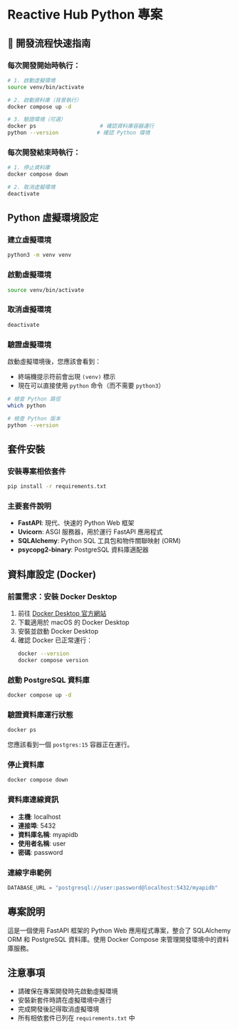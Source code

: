 # Reactive Hub Python 專案

## 🚀 開發流程快速指南

### 每次開發開始時執行：
```bash
# 1. 啟動虛擬環境
source venv/bin/activate

# 2. 啟動資料庫（背景執行）
docker compose up -d

# 3. 驗證環境（可選）
docker ps                    # 確認資料庫容器運行
python --version            # 確認 Python 環境
```

### 每次開發結束時執行：
```bash
# 1. 停止資料庫
docker compose down

# 2. 取消虛擬環境
deactivate
```
## Python 虛擬環境設定

### 建立虛擬環境
```bash
python3 -m venv venv
```

### 啟動虛擬環境
```bash
source venv/bin/activate
```

### 取消虛擬環境
```bash
deactivate
```

### 驗證虛擬環境
啟動虛擬環境後，您應該會看到：
- 終端機提示符前會出現 `(venv)` 標示
- 現在可以直接使用 `python` 命令（而不需要 `python3`）

```bash
# 檢查 Python 路徑
which python

# 檢查 Python 版本
python --version
```

## 套件安裝

### 安裝專案相依套件
```bash
pip install -r requirements.txt
```

### 主要套件說明
- **FastAPI**: 現代、快速的 Python Web 框架
- **Uvicorn**: ASGI 服務器，用於運行 FastAPI 應用程式
- **SQLAlchemy**: Python SQL 工具包和物件關聯映射 (ORM)
- **psycopg2-binary**: PostgreSQL 資料庫適配器

## 資料庫設定 (Docker)

### 前置需求：安裝 Docker Desktop
1. 前往 [Docker Desktop 官方網站](https://www.docker.com/products/docker-desktop/)
2. 下載適用於 macOS 的 Docker Desktop
3. 安裝並啟動 Docker Desktop
4. 確認 Docker 已正常運行：
   ```bash
   docker --version
   docker compose version
   ```

### 啟動 PostgreSQL 資料庫
```bash
docker compose up -d
```

### 驗證資料庫運行狀態
```bash
docker ps
```
您應該看到一個 `postgres:15` 容器正在運行。

### 停止資料庫
```bash
docker compose down
```

### 資料庫連線資訊
- **主機**: localhost
- **連接埠**: 5432
- **資料庫名稱**: myapidb
- **使用者名稱**: user
- **密碼**: password

### 連線字串範例
```python
DATABASE_URL = "postgresql://user:password@localhost:5432/myapidb"
```

## 專案說明
這是一個使用 FastAPI 框架的 Python Web 應用程式專案，整合了 SQLAlchemy ORM 和 PostgreSQL 資料庫。使用 Docker Compose 來管理開發環境中的資料庫服務。

## 注意事項
- 請確保在專案開發時先啟動虛擬環境
- 安裝新套件時請在虛擬環境中進行
- 完成開發後記得取消虛擬環境
- 所有相依套件已列在 `requirements.txt` 中 